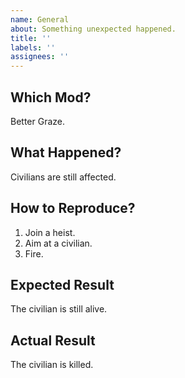 ```yaml
---
name: General
about: Something unexpected happened.
title: ''
labels: ''
assignees: ''
---
```


## Which Mod?

Better Graze.

## What Happened?

Civilians are still affected.

## How to Reproduce?

1. Join a heist.
1. Aim at a civilian.
1. Fire.

## Expected Result

The civilian is still alive. 

## Actual Result

The civilian is killed.
